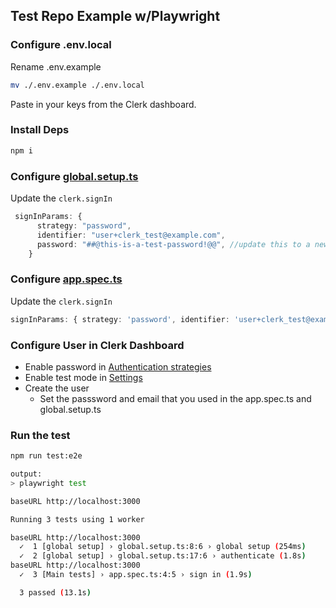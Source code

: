 
## Test Repo Example w/Playwright

### Configure .env.local
Rename .env.example
```bash
mv ./.env.example ./.env.local
```
Paste in your keys from the Clerk dashboard.

### Install Deps
```bash
npm i
```

### Configure [global.setup.ts](./e2e/global.setup.ts)

Update the `clerk.signIn`

```ts
 signInParams: {
      strategy: "password",
      identifier: "user+clerk_test@example.com", 
      password: "##@this-is-a-test-password!@@", //update this to a new password 
    }
```

### Configure [app.spec.ts](./e2e/app.spec.ts)

Update the `clerk.signIn`

```ts
signInParams: { strategy: 'password', identifier: 'user+clerk_test@example.com', password: '##@this-is-a-test-password!@@' }
```

### Configure User in Clerk Dashboard

- Enable password in [Authentication strategies](https://dashboard.clerk.com/last-active?path=user-authentication/email-phone-username) 
- Enable test mode in [Settings](https://dashboard.clerk.com/last-active?path=settings) 
- Create the user
  - Set the passsword and email that you used in the app.spec.ts and global.setup.ts


### Run the test

```bash
npm run test:e2e

output: 
> playwright test

baseURL http://localhost:3000

Running 3 tests using 1 worker

baseURL http://localhost:3000
  ✓  1 [global setup] › global.setup.ts:8:6 › global setup (254ms)
  ✓  2 [global setup] › global.setup.ts:17:6 › authenticate (1.8s)
baseURL http://localhost:3000
  ✓  3 [Main tests] › app.spec.ts:4:5 › sign in (1.9s)

  3 passed (13.1s)


```


